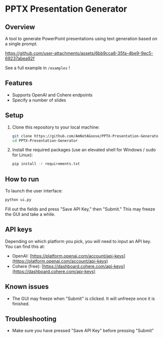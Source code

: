 # PPTX Presentation Generator
## Overview

A tool to generate PowerPoint presentations using text generation based on a single prompt.


https://github.com/user-attachments/assets/6bb9cca8-35fa-4be9-9ec5-69237abea92f


See a full example in `/examples` !

## Features
- Supports OpenAI and Cohere endpoints
- Specify a number of slides

## Setup

1. Clone this repository to your local machine:
   ```bash
   git clone https://github.com/AmNotAGoose/PPTX-Presentation-Generator
   cd PPTX-Presentation-Generator
   ```

2. Install the required packages (use an elevated shell for Windows / sudo for Linux):
   ```bash
   pip install -r requirements.txt
   ```

## How to run

To launch the user interface:
```bash
python ui.py
```
Fill out the fields and press "Save API Key," then "Submit." This may freeze the GUI and take a while.

## API keys

Depending on which platform you pick, you will need to input an API key. You can find this at:
- OpenAI: [https://platform.openai.com/account/api-keys](https://platform.openai.com/account/api-keys)
- Cohere (free): [https://dashboard.cohere.com/api-keys](https://dashboard.cohere.com/api-keys)

## Known issues

- The GUI may freeze when "Submit" is clicked. It will unfreeze once it is finished.

## Troubleshooting

- Make sure you have pressed "Save API Key" before pressing "Submit" 

